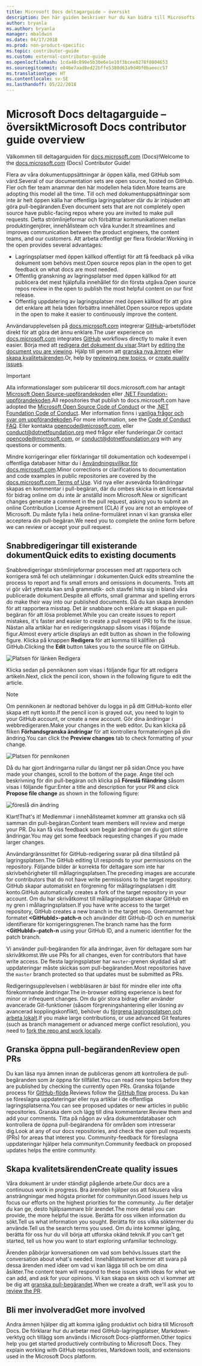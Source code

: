 ```yaml
---
title: Microsoft Docs deltagarguide – översikt
description: Den här guiden beskriver hur du kan bidra till Microsofts dokumentationswebbplats docs.microsoft.com.
author: bryanla
ms.author: bryanla
manager: mbaldwin
ms.date: 04/17/2018
ms.prod: non-product-specific
ms.topic: contributor-guide
ms.custom: external-contributor-guide
ms.openlocfilehash: 1cda40c890e5b30e6e1e10f3bcee0278f8004653
ms.sourcegitcommit: e046e7aad8ed22bffe5380d63a9d40f0baeecc57
ms.translationtype: HT
ms.contentlocale: sv-SE
ms.lasthandoff: 05/22/2018
---
```

# <a name="microsoft-docs-contributor-guide-overview"></a><span data-ttu-id="3b0d0-103">Microsoft Docs deltagarguide – översikt</span><span class="sxs-lookup"><span data-stu-id="3b0d0-103">Microsoft Docs contributor guide overview</span></span>

<span data-ttu-id="3b0d0-104">Välkommen till deltagarguiden för [docs.microsoft.com](https://docs.microsoft.com) (Docs)!</span><span class="sxs-lookup"><span data-stu-id="3b0d0-104">Welcome to the [docs.microsoft.com](https://docs.microsoft.com) (Docs) Contributor Guide!</span></span>

<span data-ttu-id="3b0d0-105">Flera av våra dokumentuppsättningar är öppen källa, med GitHub som värd.</span><span class="sxs-lookup"><span data-stu-id="3b0d0-105">Several of our documentation sets are open source, hosted on GitHub.</span></span> <span data-ttu-id="3b0d0-106">Fler och fler team anammar den här modellen hela tiden.</span><span class="sxs-lookup"><span data-stu-id="3b0d0-106">More teams are adopting this model all the time.</span></span> <span data-ttu-id="3b0d0-107">Till och med dokumentuppsättningar som inte är helt öppen källa har offentliga lagringsplatser där du är inbjuden att göra pull-begäranden.</span><span class="sxs-lookup"><span data-stu-id="3b0d0-107">Even document sets that are not completely open source have public-facing repos where you are invited to make pull requests.</span></span> <span data-ttu-id="3b0d0-108">Detta strömlinjeformar och förbättrar kommunikationen mellan produktingenjörer, innehållsteam och våra kunder.</span><span class="sxs-lookup"><span data-stu-id="3b0d0-108">It streamlines and improves communication between the product engineers, the content teams, and our customers.</span></span> <span data-ttu-id="3b0d0-109">Att arbeta offentligt ger flera fördelar:</span><span class="sxs-lookup"><span data-stu-id="3b0d0-109">Working in the open provides several advantages:</span></span>

- <span data-ttu-id="3b0d0-110">Lagringsplatser med öppen källkod offentligt för att få feedback på vilka dokument som behövs mest.</span><span class="sxs-lookup"><span data-stu-id="3b0d0-110">Open source repos plan in the open to get feedback on what docs are most needed.</span></span>
- <span data-ttu-id="3b0d0-111">Offentlig granskning av lagringsplatser med öppen källkod för att publicera det mest hjälpfulla innehållet för din första utgåva.</span><span class="sxs-lookup"><span data-stu-id="3b0d0-111">Open source repos review in the open to publish the most helpful content on our first release.</span></span>
- <span data-ttu-id="3b0d0-112">Offentlig uppdatering av lagringsplatser med öppen källkod för att göra det enklare att hela tiden förbättra innehållet.</span><span class="sxs-lookup"><span data-stu-id="3b0d0-112">Open source repos update in the open to make it easier to continuously improve the content.</span></span>

<span data-ttu-id="3b0d0-113">Användarupplevelsen på [docs.microsoft.com](https://docs.microsoft.com) integrerar [GitHub](https://github.com)-arbetsflödet direkt för att göra det ännu enklare.</span><span class="sxs-lookup"><span data-stu-id="3b0d0-113">The user experience on [docs.microsoft.com](https://docs.microsoft.com) integrates [GitHub](https://github.com) workflows directly to make it even easier.</span></span> <span data-ttu-id="3b0d0-114">Börja med att [redigera det dokument du visar](#quick-edits-to-existing-documents).</span><span class="sxs-lookup"><span data-stu-id="3b0d0-114">Start by [editing the document you are viewing](#quick-edits-to-existing-documents).</span></span> <span data-ttu-id="3b0d0-115">Hjälp till genom att [granska nya ämnen](#review-open-prs) eller [skapa kvalitetsärenden](#create-quality-issues).</span><span class="sxs-lookup"><span data-stu-id="3b0d0-115">Or, help by [reviewing new topics](#review-open-prs), or [create quality issues](#create-quality-issues).</span></span>

> [!IMPORTANT]
> <span data-ttu-id="3b0d0-116">Alla informationslager som publicerar till docs.microsoft.com har antagit [Microsoft Open Source-uppförandekoden](https://opensource.microsoft.com/codeofconduct/) eller [.NET Foundation-uppförandekoden](https://dotnetfoundation.org/code-of-conduct).</span><span class="sxs-lookup"><span data-stu-id="3b0d0-116">All repositories that publish to docs.microsoft.com have adopted the [Microsoft Open Source Code of Conduct](https://opensource.microsoft.com/codeofconduct/) or the [.NET Foundation Code of Conduct](https://dotnetfoundation.org/code-of-conduct).</span></span> <span data-ttu-id="3b0d0-117">Mer information finns i [vanliga frågor och svar om uppförandekoden](https://opensource.microsoft.com/codeofconduct/faq/).</span><span class="sxs-lookup"><span data-stu-id="3b0d0-117">For more information, see the [Code of Conduct FAQ](https://opensource.microsoft.com/codeofconduct/faq/).</span></span> <span data-ttu-id="3b0d0-118">Eller kontakta [opencode@microsoft.com](mailto:opencode@microsoft.com), eller [conduct@dotnetfoundation.org](mailto:conduct@dotnetfoundation.org) med frågor eller funderingar.</span><span class="sxs-lookup"><span data-stu-id="3b0d0-118">Or contact [opencode@microsoft.com](mailto:opencode@microsoft.com), or [conduct@dotnetfoundation.org](mailto:conduct@dotnetfoundation.org) with any questions or comments.</span></span><br>
>
> <span data-ttu-id="3b0d0-119">Mindre korrigeringar eller förklaringar till dokumentation och kodexempel i offentliga databaser hittar du i [Användningsvillkor för docs.microsoft.com](https://docs.microsoft.com/legal/termsofuse).</span><span class="sxs-lookup"><span data-stu-id="3b0d0-119">Minor corrections or clarifications to documentation and code examples in public repositories are covered by the [docs.microsoft.com Terms of Use](https://docs.microsoft.com/legal/termsofuse).</span></span> <span data-ttu-id="3b0d0-120">Vid nya eller avsevärda förändringar skapas en kommentar i pull-begäran, där du ombes skicka in ett licensavtal för bidrag online om du inte är anställd inom Microsoft.</span><span class="sxs-lookup"><span data-stu-id="3b0d0-120">New or significant changes generate a comment in the pull request, asking you to submit an online Contribution License Agreement (CLA) if you are not an employee of Microsoft.</span></span> <span data-ttu-id="3b0d0-121">Du måste fylla i hela online-formuläret innan vi kan granska eller acceptera din pull-begäran.</span><span class="sxs-lookup"><span data-stu-id="3b0d0-121">We need you to complete the online form before we can review or accept your pull request.</span></span>

## <a name="quick-edits-to-existing-documents"></a><span data-ttu-id="3b0d0-122">Snabbredigeringar till existerande dokument</span><span class="sxs-lookup"><span data-stu-id="3b0d0-122">Quick edits to existing documents</span></span>

<span data-ttu-id="3b0d0-123">Snabbredigeringar strömlinjeformar processen med att rapportera och korrigera små fel och utelämningar i dokumenten.</span><span class="sxs-lookup"><span data-stu-id="3b0d0-123">Quick edits streamline the process to report and fix small errors and omissions in documents.</span></span> <span data-ttu-id="3b0d0-124">Trots att vi gör vårt yttersta kan små grammatik- och stavfel hitta sig in bland våra publicerade dokument.</span><span class="sxs-lookup"><span data-stu-id="3b0d0-124">Despite all efforts, small grammar and spelling errors do make their way into our published documents.</span></span> <span data-ttu-id="3b0d0-125">Då du kan skapa ärenden för att rapportera misstag. Det är snabbare och enklare att skapa en pull-begäran för att lösa problemet.</span><span class="sxs-lookup"><span data-stu-id="3b0d0-125">While you can create issues to report mistakes, it's faster and easier to create a pull request (PR) to fix the issue.</span></span> <span data-ttu-id="3b0d0-126">Nästan alla artiklar har en redigeringsknapp såsom visas i följande figur.</span><span class="sxs-lookup"><span data-stu-id="3b0d0-126">Almost every article displays an edit button as shown in the following figure.</span></span> <span data-ttu-id="3b0d0-127">Klicka på knappen **Redigera** för att komma till källfilen på GitHub.</span><span class="sxs-lookup"><span data-stu-id="3b0d0-127">Clicking the **Edit** button takes you to the source file on GitHub.</span></span>

![Platsen för länken Redigera](./media/index/edit-article.png)

<span data-ttu-id="3b0d0-129">Klicka sedan på pennikonen som visas i följande figur för att redigera artikeln.</span><span class="sxs-lookup"><span data-stu-id="3b0d0-129">Next, click the pencil icon, shown in the following figure to edit the article.</span></span>

> [!NOTE]
> <span data-ttu-id="3b0d0-130">Om pennikonen är nedtonad behöver du logga in på ditt GitHub-konto eller skapa ett nytt konto.</span><span class="sxs-lookup"><span data-stu-id="3b0d0-130">If the pencil icon is grayed out, you need to login to your GitHub account, or create a new account.</span></span> <span data-ttu-id="3b0d0-131">Gör dina ändringar i webbredigeraren.</span><span class="sxs-lookup"><span data-stu-id="3b0d0-131">Make your changes in the web editor.</span></span> <span data-ttu-id="3b0d0-132">Du kan klicka på fliken **Förhandsgranska ändringar** för att kontrollera formateringen på din ändring.</span><span class="sxs-lookup"><span data-stu-id="3b0d0-132">You can click the **Preview changes** tab to check formatting of your change.</span></span>

![Platsen för pennikonen](./media/index/editicon.png)

<span data-ttu-id="3b0d0-134">Då du har gjort ändringarna rullar du längst ner på sidan.</span><span class="sxs-lookup"><span data-stu-id="3b0d0-134">Once you have made your changes, scroll to the bottom of the page.</span></span> <span data-ttu-id="3b0d0-135">Ange titel och beskrivning för din pull-begäran och klicka på **Föreslå filändring** såsom visas i följande figur:</span><span class="sxs-lookup"><span data-stu-id="3b0d0-135">Enter a title and description for your PR and click **Propose file change** as shown in the following figure:</span></span>

![föreslå din ändring](./media/index/submit-pull-request.png)

<span data-ttu-id="3b0d0-137">Klart!</span><span class="sxs-lookup"><span data-stu-id="3b0d0-137">That's it!</span></span> <span data-ttu-id="3b0d0-138">Medlemmar i innehållsteamet kommer att granska och slå samman din pull-begäran.</span><span class="sxs-lookup"><span data-stu-id="3b0d0-138">Content team members will review and merge your PR.</span></span> <span data-ttu-id="3b0d0-139">Du kan få viss feedback som begär ändringar om du gjort större ändringar.</span><span class="sxs-lookup"><span data-stu-id="3b0d0-139">You may get some feedback requesting changes if you made larger changes.</span></span>

<span data-ttu-id="3b0d0-140">Användargränssnittet för GitHub-redigering svarar på dina tillstånd på lagringsplatsen.</span><span class="sxs-lookup"><span data-stu-id="3b0d0-140">The GitHub editing UI responds to your permissions on the repository.</span></span> <span data-ttu-id="3b0d0-141">Följande bilder är korrekta för deltagare som inte har skrivbehörigheter till mållagringsplatsen.</span><span class="sxs-lookup"><span data-stu-id="3b0d0-141">The preceding images are accurate for contributors that do not have write permissions to the target repository.</span></span> <span data-ttu-id="3b0d0-142">GitHub skapar automatiskt en förgrening för mållagringsplatsen i ditt konto.</span><span class="sxs-lookup"><span data-stu-id="3b0d0-142">GitHub automatically creates a fork of the target repository in your account.</span></span> <span data-ttu-id="3b0d0-143">Om du har skrivåtkomst till mållagringsplatsen skapar GitHub en ny gren i mållagringsplatsen.</span><span class="sxs-lookup"><span data-stu-id="3b0d0-143">If you have write access to the target repository, GitHub creates a new branch in the target repo.</span></span> <span data-ttu-id="3b0d0-144">Grennamnet har formatet **\<GitHubId\>-patch-n** och använder ditt GitHub-ID och en numerisk identifierare för korrigeringsgrenen.</span><span class="sxs-lookup"><span data-stu-id="3b0d0-144">The branch name has the form **\<GitHubId\>-patch-n** using your GitHub ID, and a numeric identifier for the patch branch.</span></span>

<span data-ttu-id="3b0d0-145">Vi använder pull-begäranden för alla ändringar, även för deltagare som har skrivåtkomst.</span><span class="sxs-lookup"><span data-stu-id="3b0d0-145">We use PRs for all changes, even for contributors that have write access.</span></span> <span data-ttu-id="3b0d0-146">De flesta lagringsplatser har `master`-grenen skyddad så att uppdateringar måste skickas som pull-begäranden.</span><span class="sxs-lookup"><span data-stu-id="3b0d0-146">Most repositories have the `master` branch protected so that updates must be submitted as PRs.</span></span>

<span data-ttu-id="3b0d0-147">Redigeringsupplevelsen i webbläsaren är bäst för mindre eller inte ofta förekommande ändringar.</span><span class="sxs-lookup"><span data-stu-id="3b0d0-147">The in-browser editing experience is best for minor or infrequent changes.</span></span> <span data-ttu-id="3b0d0-148">Om du gör stora bidrag eller använder avancerade Git-funktioner (såsom förgreningshantering eller lösning av avancerad kopplingskonflikt), behöver du [förgrena lagringsplatsen och arbeta lokalt](how-to-write-workflows-major.md).</span><span class="sxs-lookup"><span data-stu-id="3b0d0-148">If you make large contributions, or use advanced Git features (such as branch management or advanced merge conflict resolution), you need to [fork the repo and work locally](how-to-write-workflows-major.md).</span></span>

## <a name="review-open-prs"></a><span data-ttu-id="3b0d0-149">Granska öppna pull-begäranden</span><span class="sxs-lookup"><span data-stu-id="3b0d0-149">Review open PRs</span></span>

<span data-ttu-id="3b0d0-150">Du kan läsa nya ämnen innan de publiceras genom att kontrollera de pull-begäranden som är öppna för tillfället.</span><span class="sxs-lookup"><span data-stu-id="3b0d0-150">You can read new topics before they are published by checking the currently open PRs.</span></span> <span data-ttu-id="3b0d0-151">Granska följande process för [GitHub-flöde](https://guides.github.com/introduction/flow/).</span><span class="sxs-lookup"><span data-stu-id="3b0d0-151">Reviews follow the [GitHub flow](https://guides.github.com/introduction/flow/) process.</span></span> <span data-ttu-id="3b0d0-152">Du kan se föreslagna uppdateringar eller nya artiklar i de offentliga lagringsplatserna.</span><span class="sxs-lookup"><span data-stu-id="3b0d0-152">You can see proposed updates or new articles in public repositories.</span></span> <span data-ttu-id="3b0d0-153">Granska dem och lägg till dina kommentarer.</span><span class="sxs-lookup"><span data-stu-id="3b0d0-153">Review them and add your comments.</span></span> <span data-ttu-id="3b0d0-154">Titta på någon av våra dokumentdatabaser och kontrollera de öppna pull-begärandena för områden som intresserar dig.</span><span class="sxs-lookup"><span data-stu-id="3b0d0-154">Look at any of our docs repositories, and check the open pull requests (PRs) for areas that interest you.</span></span> <span data-ttu-id="3b0d0-155">Community-feedback för föreslagna uppdateringar hjälper hela communityn.</span><span class="sxs-lookup"><span data-stu-id="3b0d0-155">Community feedback on proposed updates helps the entire community.</span></span>

## <a name="create-quality-issues"></a><span data-ttu-id="3b0d0-156">Skapa kvalitetsärenden</span><span class="sxs-lookup"><span data-stu-id="3b0d0-156">Create quality issues</span></span>

<span data-ttu-id="3b0d0-157">Våra dokument är under ständigt pågående arbete.</span><span class="sxs-lookup"><span data-stu-id="3b0d0-157">Our docs are a continuous work in progress.</span></span> <span data-ttu-id="3b0d0-158">Bra ärenden hjälper oss att fokusera våra ansträngningar med högsta prioritet för communityn.</span><span class="sxs-lookup"><span data-stu-id="3b0d0-158">Good issues help us focus our efforts on the highest priorities for the community.</span></span> <span data-ttu-id="3b0d0-159">Ju fler detaljer du kan ge, desto hjälpsammare blir ärendet.</span><span class="sxs-lookup"><span data-stu-id="3b0d0-159">The more detail you can provide, the more helpful the issue.</span></span> <span data-ttu-id="3b0d0-160">Berätta för oss vilken information du sökt.</span><span class="sxs-lookup"><span data-stu-id="3b0d0-160">Tell us what information you sought.</span></span> <span data-ttu-id="3b0d0-161">Berätta för oss vilka söktermer du använde.</span><span class="sxs-lookup"><span data-stu-id="3b0d0-161">Tell us the search terms you used.</span></span> <span data-ttu-id="3b0d0-162">Om du inte kommer igång, berätta för oss hur du vill börja att utforska okänd teknik.</span><span class="sxs-lookup"><span data-stu-id="3b0d0-162">If you can't get started, tell us how you want to start exploring unfamiliar technology.</span></span>

<span data-ttu-id="3b0d0-163">Ärenden påbörjar konversationen om vad som behövs.</span><span class="sxs-lookup"><span data-stu-id="3b0d0-163">Issues start the conversation about what's needed.</span></span> <span data-ttu-id="3b0d0-164">Innehållsteamet kommer att svara på dessa ärenden med idéer om vad vi kan lägga till och be om dina åsikter.</span><span class="sxs-lookup"><span data-stu-id="3b0d0-164">The content team will respond to these issues with ideas for what we can add, and ask for your opinions.</span></span> <span data-ttu-id="3b0d0-165">Vi kan skapa en skiss och vi kommer att be dig att [granska pull-begärandet](#review-open-prs).</span><span class="sxs-lookup"><span data-stu-id="3b0d0-165">When we create a draft, we'll ask you to [review the PR](#review-open-prs).</span></span>

## <a name="get-more-involved"></a><span data-ttu-id="3b0d0-166">Bli mer involverad</span><span class="sxs-lookup"><span data-stu-id="3b0d0-166">Get more involved</span></span>

<span data-ttu-id="3b0d0-167">Andra ämnen hjälper dig att komma igång produktivt och bidra till Microsoft Docs. De förklarar hur du arbetar med GitHub-lagringsplatser, Markdown-verktyg och tillägg som används i Microsoft Docs-plattformen.</span><span class="sxs-lookup"><span data-stu-id="3b0d0-167">Other topics help you get started productively contributing to Microsoft Docs. They explain working with GitHub repositories, Markdown tools, and extensions used in the Microsoft Docs platform.</span></span>
